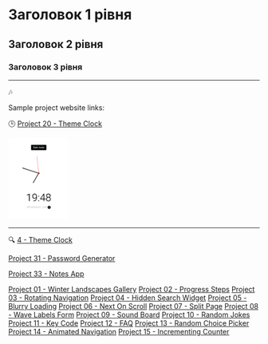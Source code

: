 # Заголовок 1 рівня

## Заголовок 2 рівня

### Заголовок 3 рівня

---

🎶

Sample project website links:

🕒 [Project 20 - Theme Clock](https://hannapalianytsia.github.io/my-js-projects/Project%2020%20-%20Theme%20Clock/)

<img src="image.png" alt="Clock" width="120"/>

---

🔍
[4 - Theme Clock](https://hannapalianytsia.github.io/my-js-projects/Project%2004%20-%20Hidden%20Search%20Widget/)

[Project 31 - Password Generator](https://hannapalianytsia.github.io/my-js-projects/Project%2031%20-%20Password%20Generator/)

[Project 33 - Notes App](https://hannapalianytsia.github.io/my-js-projects/Project%2033%20-%20Notes%20App/)

[Project 01 - Winter Landscapes Gallery](https://hannapalianytsia.github.io/my-js-projects/Project%2001%20-%20Winter%20Landscapes%20Gallery/)
[Project 02 - Progress Steps](https://hannapalianytsia.github.io/my-js-projects/Project%2002%20-%20Progress%20Steps/)
[Project 03 - Rotating Navigation](https://hannapalianytsia.github.io/my-js-projects/Project%2003%20-%20Rotating%20Navigation/)
[Project 04 - Hidden Search Widget](https://hannapalianytsia.github.io/my-js-projects/Project%2004%20-%20Hidden%20Search%20Widget/)
[Project 05 - Blurry Loading](https://hannapalianytsia.github.io/my-js-projects/Project%2005%20-%20Blurry%20Loading/)
[Project 06 - Next On Scroll](https://hannapalianytsia.github.io/my-js-projects/Project%2006%20-%20Next%20On%20Scroll/)
[Project 07 - Split Page](https://hannapalianytsia.github.io/my-js-projects/Project%2007%20-%20Split%20Page/)
[Project 08 - Wave Labels Form](https://hannapalianytsia.github.io/my-js-projects/Project%2008%20-%20Wave%20Labels%20Form/)
[Project 09 - Sound Board](https://hannapalianytsia.github.io/my-js-projects/Project%2009%20-%20Sound%20Board/)
[Project 10 - Random Jokes](https://hannapalianytsia.github.io/my-js-projects/Project%2010%20-%20Random%20Jokes/)
[Project 11 - Key Code](https://hannapalianytsia.github.io/my-js-projects/Project%2011%20-%20Key%20Code/)
[Project 12 - FAQ](https://hannapalianytsia.github.io/my-js-projects/Project%2012%20-%20FAQ/)
[Project 13 - Random Choice Picker](https://hannapalianytsia.github.io/my-js-projects/Project%2013%20-%20Random%20Choice%20Picker/)
[Project 14 - Animated Navigation](https://hannapalianytsia.github.io/my-js-projects/Project%2014%20-%20Animated%20Navigation/)
[Project 15 - Incrementing Counter](https://hannapalianytsia.github.io/my-js-projects/Project%2015%20-%20Incrementing%20Counter/)
[]()
[]()
[]()
[]()
[]()
[]()
[]()
[]()
[]()
[]()
[]()
[]()
[]()
[]()
[]()
[]()
[]()
[]()
